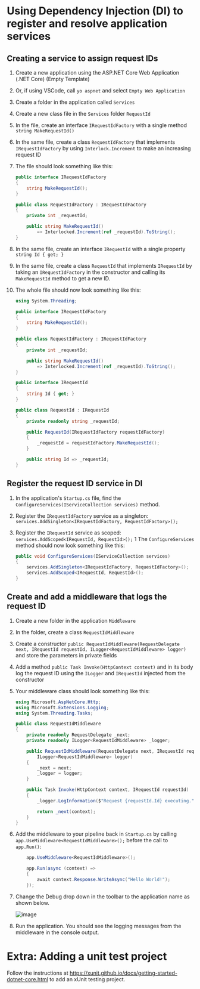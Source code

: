 # Using Dependency Injection (DI) to register and resolve application services

## Creating a service to assign request IDs
1. Create a new application using the ASP.NET Core Web Application (.NET Core) (Empty Template)
1. Or, if using VSCode, call `yo aspnet` and select `Empty Web Application`
1. Create a folder in the application called `Services`
1. Create a new class file in the `Services` folder `RequestId`
1. In the file, create an interface `IRequestIdFactory` with a single method `string MakeRequestId()`
1. In the same file, create a class `RequestIdFactory` that implements `IRequestIdFactory` by using `Interlock.Increment` to make an increasing request ID
1. The file should look something like this:

    ``` C#
    public interface IRequestIdFactory
    {
        string MakeRequestId();
    }

    public class RequestIdFactory : IRequestIdFactory
    {
        private int _requestId;

        public string MakeRequestId() 
            => Interlocked.Increment(ref _requestId).ToString();
    }
    ```

1. In the same file, create an interface `IRequestId` with a single property `string Id { get; }`
1. In the same file, create a class `RequestId` that implements `IRequestId` by taking an `IRequestIdFactory` in the constructor and calling its `MakeRequestId` method to get a new ID.
1. The whole file should now look something like this:

    ``` C#
    using System.Threading;

    public interface IRequestIdFactory
    {
        string MakeRequestId();
    }
    
    public class RequestIdFactory : IRequestIdFactory
    {
        private int _requestId;
    
        public string MakeRequestId() 
            => Interlocked.Increment(ref _requestId).ToString();
    }
    
    public interface IRequestId
    {
        string Id { get; }
    }
    
    public class RequestId : IRequestId
    {
        private readonly string _requestId;
    
        public RequestId(IRequestIdFactory requestIdFactory)
        {
            _requestId = requestIdFactory.MakeRequestId();
        }
    
        public string Id => _requestId;
    }
    ```

## Register the request ID service in DI
1. In the application's `Startup.cs` file, find the `ConfigureServices(IServiceCollection services)` method.
1. Register the `IRequestIdFactory` service as a singleton: `services.AddSingleton<IRequestIdFactory, RequestIdFactory>();`
1. Register the `IRequestId` service as scoped: `services.AddScoped<IRequestId, RequestId>();`
1 The `ConfigureServices` method should now look something like this:

    ``` C#
    public void ConfigureServices(IServiceCollection services)
    {
        services.AddSingleton<IRequestIdFactory, RequestIdFactory>();
        services.AddScoped<IRequestId, RequestId>();
    }
    ```

## Create and add a middleware that logs the request ID
1. Create a new folder in the application `Middleware`
1. In the folder, create a class `RequestIdMiddleware`
1. Create a constructor `public RequestIdMiddleware(RequestDelegate next, IRequestId requestId, ILogger<RequestIdMiddleware> logger)` and store the parameters in private fields
1. Add a method `public Task Invoke(HttpContext context)` and in its body log the request ID using the `ILogger` and `IRequestId` injected from the constructor
1. Your middleware class should look something like this:

    ``` C#
    using Microsoft.AspNetCore.Http;
    using Microsoft.Extensions.Logging;
    using System.Threading.Tasks;

    public class RequestIdMiddleware
    {
        private readonly RequestDelegate _next;
        private readonly ILogger<RequestIdMiddleware> _logger;
    
        public RequestIdMiddleware(RequestDelegate next, IRequestId requestId,
            ILogger<RequestIdMiddleware> logger)
        {
            _next = next;
            _logger = logger;
        }
    
        public Task Invoke(HttpContext context, IRequestId requestId)
        {
            _logger.LogInformation($"Request {requestId.Id} executing.");
    
            return _next(context);
        }
    }
    ```

1. Add the middleware to your pipeline back in `Startup.cs` by calling `app.UseMiddleware<RequestIdMiddleware>();` before the call to `app.Run()`:

    ``` C#
        app.UseMiddleware<RequestIdMiddleware>();

        app.Run(async (context) =>
        {
            await context.Response.WriteAsync("Hello World!");
        });  
    ```

1. Change the Debug drop down in the toolbar to the application name as shown below.
  
    ![image](https://raw.githubusercontent.com/bekk/aspnetcore-workshop/master/Labs/Images/run-with-kestrel.png)

1. Run the application. You should see the logging messages from the middleware in the console output.

# Extra: Adding a unit test project

Follow the instructions at https://xunit.github.io/docs/getting-started-dotnet-core.html to add an xUnit testing project.
